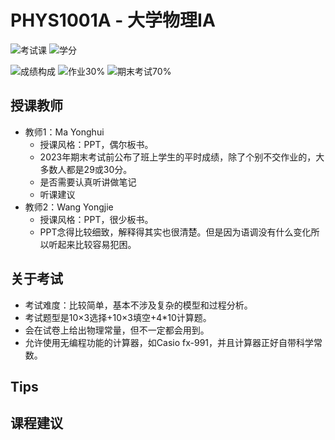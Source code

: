 # PHYS1001A - 大学物理IA

![考试课](https://img.shields.io/badge/%E8%80%83%E8%AF%95%E8%AF%BE-red)
![学分](https://img.shields.io/badge/%E5%AD%A6%E5%88%86-4-moccasin)

![成绩构成](https://img.shields.io/badge/%E6%88%90%E7%BB%A9%E6%9E%84%E6%88%90-gold)
![作业30%](https://img.shields.io/badge/%E4%BD%9C%E4%B8%9A-30%25-wheat)
![期末考试70%](https://img.shields.io/badge/%E6%9C%9F%E6%9C%AB%E8%80%83%E8%AF%95-70%25-wheat)

## 授课教师
- 教师1：Ma Yonghui
  - 授课风格：PPT，偶尔板书。
  - 2023年期末考试前公布了班上学生的平时成绩，除了个别不交作业的，大多数人都是29或30分。
  - 是否需要认真听讲做笔记
  - 听课建议
- 教师2：Wang Yongjie
  - 授课风格：PPT，很少板书。
  - PPT念得比较细致，解释得其实也很清楚。但是因为语调没有什么变化所以听起来比较容易犯困。
## 关于考试
- 考试难度：比较简单，基本不涉及复杂的模型和过程分析。
- 考试题型是10×3选择+10×3填空+4*10计算题。
- 会在试卷上给出物理常量，但不一定都会用到。
- 允许使用无编程功能的计算器，如Casio fx-991，并且计算器正好自带科学常数。

## Tips

## 课程建议


